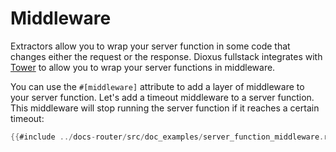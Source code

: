 # Middleware

Extractors allow you to wrap your server function in some code that changes either the request or the response. Dioxus fullstack integrates with [Tower](https://docs.rs/tower/latest/tower/index.html) to allow you to wrap your server functions in middleware.

You can use the `#[middleware]` attribute to add a layer of middleware to your server function. Let's add a timeout middleware to a server function. This middleware will stop running the server function if it reaches a certain timeout:

```rust
{{#include ../docs-router/src/doc_examples/server_function_middleware.rs:server_function_middleware}}
```
